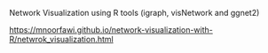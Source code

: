 Network Visualization using R tools (igraph, visNetwork and ggnet2)

https://mnoorfawi.github.io/network-visualization-with-R/netwrok_visualization.html
